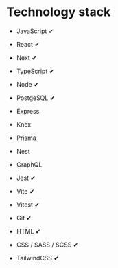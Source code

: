 # Technology stack

- JavaScript	✔
- React ✔
- Next	✔
- TypeScript ✔

- Node	✔
- PostgeSQL	✔
- Express
- Knex
- Prisma
-	Nest
- GraphQL

- Jest	✔
- Vite	✔
- Vitest ✔
- Git		✔

- HTML	✔
- CSS / SASS / SCSS	✔
- TailwindCSS	✔
